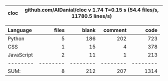 cloc|github.com/AlDanial/cloc v 1.74  T=0.15 s (54.4 files/s, 11780.5 lines/s)
--- | ---

Language|files|blank|comment|code
:-------|-------:|-------:|-------:|-------:
Python|5|186|202|723
CSS|1|15|4|378
JavaScript|2|11|1|213
--------|--------|--------|--------|--------
SUM:|8|212|207|1314
